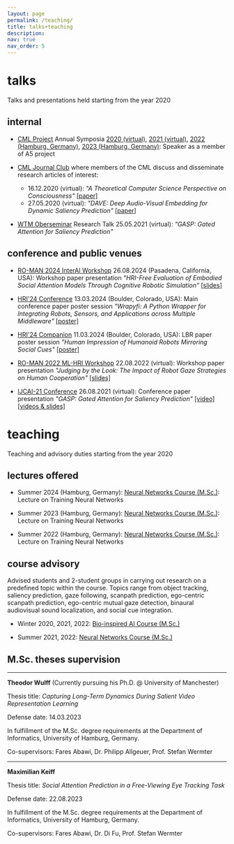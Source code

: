 ```yaml
---
layout: page
permalink: /teaching/
title: talks+teaching
description:
nav: true
nav_order: 5
---
```


# talks

Talks and presentations held starting from the year 2020

## internal

* [CML Project](https://www.crossmodal-learning.org/) Annual Symposia [2020 (virtual)](https://www.crossmodal-learning.org/events/2020-11-autumn-school.html), [2021 (virtual)](https://www.crossmodal-learning.org/events/2021-11-autumn-school.html), [2022 (Hamburg, Germany)](https://www.crossmodal-learning.org/events/2022-09-summer-school.html), [2023 (Hamburg, Germany)](https://www.crossmodal-learning.org/events/2023-09-summer-school.html): Speaker as a member of A5 project

* [CML Journal Club](https://www.crossmodal-learning.org/events/cml-journal-club.html) where members of the CML discuss and disseminate research articles of interest:
  * 16.12.2020 (virtual): *"A Theoretical Computer Science Perspective on Consciousness"* [\[paper\]](https://arxiv.org/pdf/2011.09850.pdf)
  * 27.05.2020 (virtual): *"DAVE: Deep Audio-Visual Embedding for Dynamic Saliency Prediction"* [\[paper\]](https://arxiv.org/pdf/1905.10693.pdf)

* [WTM Oberseminar](https://www.inf.uni-hamburg.de/en/inst/ab/wtm/teaching/seminar.html) Research Talk 25.05.2021 (virtual): *"GASP: Gated Attention for Saliency Prediction"*


## conference and public venues

* [RO-MAN 2024 InterAI Workshop](https://sites.google.com/view/interaiworkshops) 26.08.2024 (Pasadena, California, USA): Workshop paper presentation *"HRI-Free Evaluation of Embodied Social Attention Models Through Cognitive Robotic Simulation"* [\[slides\]](https://1drv.ms/p/s!AtsoXIeDdjRojNkCsoGQhuBs1D-UbA?e=IUgCpX)
 
* [HRI'24 Conference](https://humanrobotinteraction.org/2024) 13.03.2024 (Boulder, Colorado, USA): Main conference paper poster session *"Wrapyfi: A Python Wrapper for Integrating Robots, Sensors, and Applications across Multiple Middleware"* [\[poster\]](https://github.com/fabawi/fabawi.github.io/blob/master/assets/pdf/wrapyfi_poster.pdf?raw=true)

* [HRI'24 Companion](https://humanrobotinteraction.org/2024) 11.03.2024 (Boulder, Colorado, USA): LBR paper poster session *"Human Impression of Humanoid Robots Mirroring Social Cues"* [\[poster\]](https://github.com/fabawi/fabawi.github.io/blob/master/assets/pdf/wrapyfi_hrimirroring_poster.pdf?raw=true)
  
* [RO-MAN 2022 ML-HRI Workshop](https://ml-hri2022.ivai.onl/) 22.08.2022 (virtual): Workshop paper presentation *"Judging by the Look: The Impact of Robot Gaze Strategies on Human Cooperation"* [\[slides\]](https://1drv.ms/p/s!AtsoXIeDdjRojJ92x1tYWMLIND3ViQ?e=ya9iuf)

* [IJCAI-21 Conference](https://ijcai-21.org/) 26.08.2021 (virtual): Conference paper presentation *"GASP: Gated Attention for Saliency Prediction"* <d-cite key="abawi2021gasp"></d-cite> [\[video\]](https://www.youtube.com/watch?v=e4HFTmEgirk&t=35s&ab_channel=KnowledgeTechnology%2CUniversityofHamburg) [\[videos & slides\]](https://ijcai-21.org/videos-slides/?video=4524)


# teaching

Teaching and advisory duties starting from the year 2020

## lectures offered

* Summer 2024 (Hamburg, Germany):             [Neural Networks Course (M.Sc.)](https://www.stine.uni-hamburg.de/scripts/mgrqispi.dll?APPNAME=CampusNet&PRGNAME=COURSEDETAILS&ARGUMENTS=-N000000000000002,-N000702,-N0,-N388826028509933,-N388826028541934,-N0,-N0,-N0): Lecture on Training Neural Networks

* Summer 2023 (Hamburg, Germany):             [Neural Networks Course (M.Sc.)](https://www.stine.uni-hamburg.de/scripts/mgrqispi.dll?APPNAME=CampusNet&PRGNAME=COURSEDETAILS&ARGUMENTS=-N000000000000002,-N000685,-N0,-N384954019936821,-N384954019938822,-N0,-N0,-N0): Lecture on Training Neural Networks

* Summer 2022 (Hamburg, Germany):             [Neural Networks Course (M.Sc.)](https://www.stine.uni-hamburg.de/scripts/mgrqispi.dll?APPNAME=CampusNet&PRGNAME=COURSEDETAILS&ARGUMENTS=-N000000000000002,-N000663,-N0,-N381584258079208,-N381584258089209,-N0,-N0,-N0): Lecture on Training Neural Networks


## course advisory

Advised students and 2-student groups in carrying out research on a predefined topic within the course. Topics range from object tracking, saliency prediction, gaze following, scanpath prediction, ego-centric scanpath prediction, ego-centric mutual gaze detection, binaural audiovisual sound localization, and social cue integration. 

* Winter 2020, 2021, 2022:   [Bio-inspired AI Course (M.Sc.)](https://www.stine.uni-hamburg.de/scripts/mgrqispi.dll?APPNAME=CampusNet&PRGNAME=COURSEDETAILS&ARGUMENTS=-N000000000000002,-N000677,-N0,-N383404811883699,-N383404811822700,-N0,-N0,-N0)
  
* Summer 2021, 2022:         [Neural Networks Course (M.Sc.)](https://www.stine.uni-hamburg.de/scripts/mgrqispi.dll?APPNAME=CampusNet&PRGNAME=COURSEDETAILS&ARGUMENTS=-N000000000000002,-N000663,-N0,-N381584258074212,-N381584258029213,-N0,-N0,-N0)


## M.Sc. theses supervision

------------------------------------------------------------------------------------------------------------------------------------------

**Theodor Wulff** (Currently pursuing his Ph.D. @ University of Manchester)

Thesis title: *Capturing Long-Term Dynamics During Salient Video Representation Learning*

Defense date: 14.03.2023

In fulfillment of the M.Sc. degree requirements at the Department of Informatics, University of Hamburg, Germany.

Co-supervisors: Fares Abawi, Dr. Philipp Allgeuer, Prof. Stefan Wermter

------------------------------------------------------------------------------------------------------------------------------------------

**Maximilian Keiff**

Thesis title: *Social Attention Prediction in a Free-Viewing Eye Tracking Task*

Defense date: 22.08.2023

In fulfillment of the M.Sc. degree requirements at the Department of Informatics, University of Hamburg, Germany.

Co-supervisors: Fares Abawi, Dr. Di Fu, Prof. Stefan Wermter 

